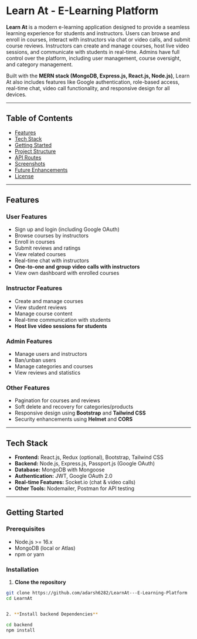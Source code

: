 # Learn At - E-Learning Platform

**Learn At** is a modern e-learning application designed to provide a seamless learning experience for students and instructors. Users can browse and enroll in courses, interact with instructors via chat or video calls, and submit course reviews. Instructors can create and manage courses, host live video sessions, and communicate with students in real-time. Admins have full control over the platform, including user management, course oversight, and category management.  

Built with the **MERN stack (MongoDB, Express.js, React.js, Node.js)**, Learn At also includes features like Google authentication, role-based access, real-time chat, video call functionality, and responsive design for all devices.

---

## Table of Contents

- [Features](#features)
- [Tech Stack](#tech-stack)
- [Getting Started](#getting-started)
- [Project Structure](#project-structure)
- [API Routes](#api-routes)
- [Screenshots](#screenshots)
- [Future Enhancements](#future-enhancements)
- [License](#license)

---

## Features

### User Features
- Sign up and login (including Google OAuth)
- Browse courses by instructors
- Enroll in courses
- Submit reviews and ratings
- View related courses
- Real-time chat with instructors
- **One-to-one and group video calls with instructors**
- View own dashboard with enrolled courses

### Instructor Features
- Create and manage courses
- View student reviews
- Manage course content
- Real-time communication with students
- **Host live video sessions for students**

### Admin Features
- Manage users and instructors
- Ban/unban users
- Manage categories and courses
- View reviews and statistics

### Other Features
- Pagination for courses and reviews
- Soft delete and recovery for categories/products
- Responsive design using **Bootstrap** and **Tailwind CSS**
- Security enhancements using **Helmet** and **CORS**

---

## Tech Stack

- **Frontend:** React.js, Redux (optional), Bootstrap, Tailwind CSS
- **Backend:** Node.js, Express.js, Passport.js (Google OAuth)
- **Database:** MongoDB with Mongoose
- **Authentication:** JWT, Google OAuth 2.0
- **Real-time Features:** Socket.io (chat & video calls)
- **Other Tools:** Nodemailer, Postman for API testing

---

## Getting Started

### Prerequisites
- Node.js >= 16.x
- MongoDB (local or Atlas)
- npm or yarn

### Installation

1. **Clone the repository**

```bash
git clone https://github.com/adarsh6282/LearnAt---E-Learning-Platform
cd LearnAt


2. **Install backend Dependencies**

cd backend
npm install

